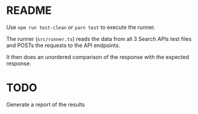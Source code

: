 # README
Use `npm run test-clean` or `yarn test` to execute the runner.

The runner (`src/runner.ts`) reads the data from all 3 Search APIs test files and POSTs the requests to the API endpoints.

It then does an unordered comparison of the response with the expected response.

# TODO
Generate a report of the results